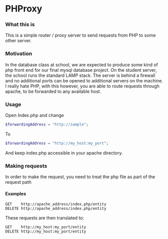 # PHProxy


### What this is

This is a simple router / proxy server to send requests from PHP to some other server. 

### Motivation

In the database class at school, we are expected to produce some kind of php front end for our final mysql database project. On the student server, the school runs the standard LAMP stack. The server is behind a firewall and no additional ports can be opened to additional servers on the machine. I really hate PHP, with this however, you are able to route requests through apache, to be forwarded to any available host. 

### Usage
Open Index.php and change 

```php
$forwardingAddress = "http://sample";
```

To

```php
$forwardingAddress = "http://my_host:my_port";
```
And keep index.php accessible in your apache directory.

### Making requests
In order to make the request, you need to treat the php file as part of the request path

#### Examples

```http
GET    http://apache_address/index.php/entity
DELETE http://apache_address/index.php/entity
```

These requests are then translated to:

```http
GET    http://my_host:my_port/entity
DELETE http://my_host:my_port/entity
```